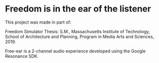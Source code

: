 # Freedom is in the ear of the listener 

This project was made in part of:

Freedom Simulator
Thesis: S.M., Massachusetts Institute of Technology, School of Architecture and Planning, Program in Media Arts and Sciences, 2019.

Free-ear is a 2-channel audio experience developed using the Google Resonance SDK.

